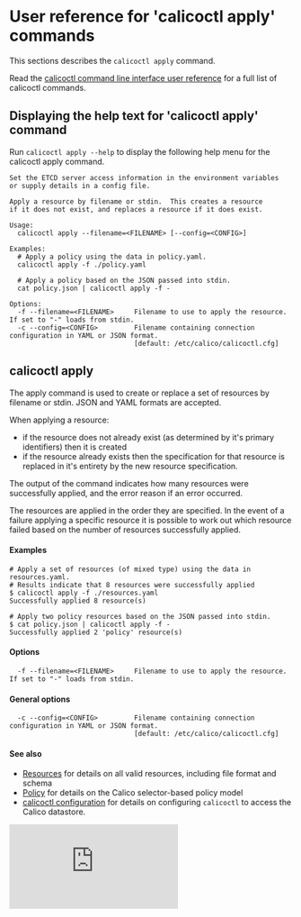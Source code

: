 # User reference for 'calicoctl apply' commands

This sections describes the `calicoctl apply` command.

Read the [calicoctl command line interface user reference](../calicoctl.md) 
for a full list of calicoctl commands.

## Displaying the help text for 'calicoctl apply' command

Run `calicoctl apply --help` to display the following help menu for the 
calicoctl apply command.

```
Set the ETCD server access information in the environment variables
or supply details in a config file.

Apply a resource by filename or stdin.  This creates a resource
if it does not exist, and replaces a resource if it does exist.

Usage:
  calicoctl apply --filename=<FILENAME> [--config=<CONFIG>]

Examples:
  # Apply a policy using the data in policy.yaml.
  calicoctl apply -f ./policy.yaml

  # Apply a policy based on the JSON passed into stdin.
  cat policy.json | calicoctl apply -f -

Options:
  -f --filename=<FILENAME>     Filename to use to apply the resource.  If set to "-" loads from stdin.
  -c --config=<CONFIG>         Filename containing connection configuration in YAML or JSON format.
                               [default: /etc/calico/calicoctl.cfg]
```

## calicoctl apply

The apply command is used to create or replace a set of resources by filename or stdin.  JSON and
YAML formats are accepted.

When applying a resource:
-  if the resource does not already exist (as determined by it's primary identifiers) 
   then it is created
-  if the resource already exists then the specification for that resource is replaced
   in it's entirety by the new resource specification.
   
The output of the command indicates how many resources were successfully applied, and the error
reason if an error occurred.

The resources are applied in the order they are specified.  In the event of a failure
applying a specific resource it is possible to work out which resource failed based on the 
number of resources successfully applied.

#### Examples
```
# Apply a set of resources (of mixed type) using the data in resources.yaml.
# Results indicate that 8 resources were successfully applied
$ calicoctl apply -f ./resources.yaml
Successfully applied 8 resource(s)

# Apply two policy resources based on the JSON passed into stdin.
$ cat policy.json | calicoctl apply -f -
Successfully applied 2 'policy' resource(s)
```

#### Options
```
  -f --filename=<FILENAME>     Filename to use to apply the resource.  If set to "-" loads from stdin.
```

#### General options
```
  -c --config=<CONFIG>         Filename containing connection configuration in YAML or JSON format.
                               [default: /etc/calico/calicoctl.cfg]
```

#### See also
-  [Resources](../resources/README.md) for details on all valid resources, including file format
   and schema
-  [Policy](../resources/policy.md) for details on the Calico selector-based policy model
-  [calicoctl configuration](../general/config.md) for details on configuring `calicoctl` to access
   the Calico datastore.

[![Analytics](https://calico-ga-beacon.appspot.com/UA-52125893-3/libcalico-go/docs/calicoctl/commands/apply.md?pixel)](https://github.com/igrigorik/ga-beacon)
